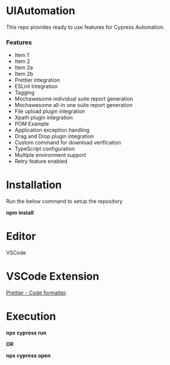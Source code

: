 # UIAutomation
This repo provides ready to use features for Cypress Automation.
### Features

* Item 1
* Item 2
* Item 2a
* Item 2b
* Prettier integration
* ESLint Integration 
* Tagging 
* Mochawesome individual suite report generation
* Mochawesome all-in one suite report generation
* File upload plugin integration 
* Xpath plugin integration 
* POM Example
* Application exception handling 
* Drag and Drop plugin integration 
* Custom command for download verification 
* TypeScript configuration
* Multiple environment support 
* Retry feature enabled

# Installation
Run the below command to setup the repository

**npm install**

# Editor
VSCode

# VSCode Extension 
[Prettier - Code formatter](https://marketplace.visualstudio.com/items?itemName=esbenp.prettier-vscode).

# Execution  
**npx cypress run**

  **OR**

**npx cypress open**